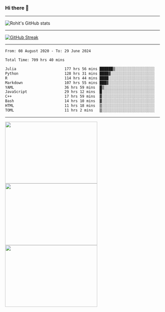 ### Hi there 👋

<hr/>

![Rohit's GitHub stats](https://github-readme-stats.vercel.app/api?username=RohitRathore1&show_icons=true&theme=transparent)

<hr/>

[![GitHub Streak](http://github-readme-streak-stats.herokuapp.com?user=RohitRathore1&theme=dark&mode=weekly)](https://git.io/streak-stats)

<hr/>

<!--START_SECTION:waka-->

```txt
From: 08 August 2020 - To: 29 June 2024

Total Time: 709 hrs 40 mins

Julia                      177 hrs 56 mins ██████▒░░░░░░░░░░░░░░░░░░   25.07 %
Python                     128 hrs 31 mins ████▓░░░░░░░░░░░░░░░░░░░░   18.11 %
R                          114 hrs 44 mins ████░░░░░░░░░░░░░░░░░░░░░   16.17 %
Markdown                   107 hrs 55 mins ███▓░░░░░░░░░░░░░░░░░░░░░   15.21 %
YAML                       36 hrs 59 mins  █▒░░░░░░░░░░░░░░░░░░░░░░░   05.21 %
JavaScript                 29 hrs 12 mins  █░░░░░░░░░░░░░░░░░░░░░░░░   04.12 %
C++                        17 hrs 59 mins  ▓░░░░░░░░░░░░░░░░░░░░░░░░   02.53 %
Bash                       14 hrs 10 mins  ▓░░░░░░░░░░░░░░░░░░░░░░░░   02.00 %
HTML                       11 hrs 18 mins  ▒░░░░░░░░░░░░░░░░░░░░░░░░   01.59 %
TOML                       11 hrs 2 mins   ▒░░░░░░░░░░░░░░░░░░░░░░░░   01.55 %
```

<!--END_SECTION:waka-->

<hr/>

<p>
  <img src="https://wakatime.com/share/@TeAmp0is0N/0205e68a-e5ed-48bf-b870-3c94c1fa77d3.svg" width="300" height="200">
  <img src="https://wakatime.com/share/@TeAmp0is0N/3935ee43-08a3-493e-8b95-60c1f9204b15.svg" width="300" height="200">
  <img src="https://wakatime.com/share/@TeAmp0is0N/8717aacc-7340-44e0-abb1-987dc9823fcd.svg" width="300" height="200">
</p>




